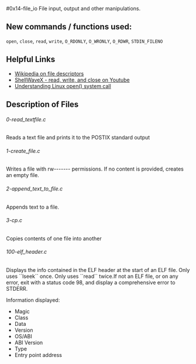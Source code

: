 #0x14-file_io
File input, output and other manipulations.
## New commands / functions used:
``open``, ``close``, ``read``, ``write``, ``O_RDONLY``, ``O_WRONLY``, ``O_RDWR``, ``STDIN_FILENO`` 
## Helpful Links
* [Wikipedia on file descriptors](https://en.wikipedia.org/wiki/File_descriptor)
* [ShellWaveX - read, write, and close on Youtube](https://www.youtube.com/watch?v=dP3N8g7h8gY)
* [Understanding Linux open() system call](https://www.ibm.com/developerworks/community/blogs/58e72888-6340-46ac-b488-d31aa4058e9c/entry/understanding_linux_open_system_call?lang=en)

## Description of Files
<h6>0-read_textfile.c</h6>
Reads a text file and prints it to the POSTIX standard output
<h6>1-create_file.c</h6>
Writes a file with rw------- permissions. If no content is provided, creates an empty file.
<h6>2-append_text_to_file.c</h6>
Appends text to a file.
<h6>3-cp.c</h6>
Copies contents of one file into another
<h6>100-elf_header.c</h6>
Displays the info contained in the ELF header at the start of an ELF file. Only uses ``lseek`` once. Only uses ``read`` twice.If not an ELF file, or on any error, exit with a status code 98, and display a comprehensive error to STDERR.

Information displayed: 
* Magic
* Class
* Data
* Version
* OS/ABI
* ABI Version
* Type
* Entry point address
